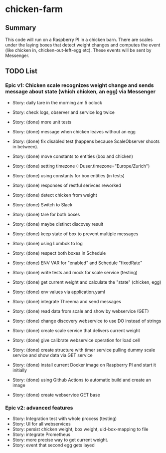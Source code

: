 # chicken-farm

## Summary

This code will run on a Raspberry PI in a chicken barn. There are scales under the laying boxes that detect weight changes and computes the event (like chicken in, chicken-out-left-egg etc). These events will be sent by Messenger.

## TODO List

### Epic v1: Chicken scale recognizes weight change and sends message about state (which chicken, an egg) via Messenger

* Story: daily tare in the morning am 5 oclock
* Story: check logs, observer and service log twice

* Story: (done) more unit tests
* Story: (done) message when chicken leaves without an egg
* Story: (done) fix disabled test (happens because ScaleObserver shoots in between).
* Story: (done) move constants to entities (box and chicken)
* Story: (done) setting timezone (-Duser.timezone="Europe/Zurich")
* Story: (done) using constants for box entities (in tests)
* Story: (done) responses of restful serivces reworked
* Story: (done) detect chicken from weight
* Story: (done) Switch to Slack
* Story: (done) tare for both boxes
* Story: (done) maybe distinct discovey result
* Story: (done) keep state of box to prevent multiple messages
* Story: (done) using Lombok to log
* Story: (done) respect both boxes in Schedule
* Story: (done) ENV VAR for "enabled" and Schedule "fixedRate"
* Story: (done) write tests and mock for scale service (testing)
* Story: (done) get current weight and calculate the "state" (chicken, egg)
* Story: (done) env values via application.yaml
* Story: (done) integrate Threema and send messages
* Story: (done) read data from scale and show by webservice (GET)
* Story: (done) change discovery webservice to use DO instead of strings
* Story: (done) create scale service that delivers current weight
* Story: (done) give calibrate webservice operation for load cell
* Story: (done) create structure with timer service pulling dummy scale service and show data via GET service
* Story: (done) install current Docker image on Raspberry PI and start it initially
* Story: (done) using Github Actions to automatic build and create an image
* Story: (done) create webservice GET base


### Epic v2: advanced features
* Story: Integration test with whole process (testing)
* Story: UI for all webservices
* Story: persist chicken weight, box weight, uid-box-mapping to file
* Story: integrate Prometheus
* Story: more precise way to get current weight.
* Story: event that second egg gets layed
